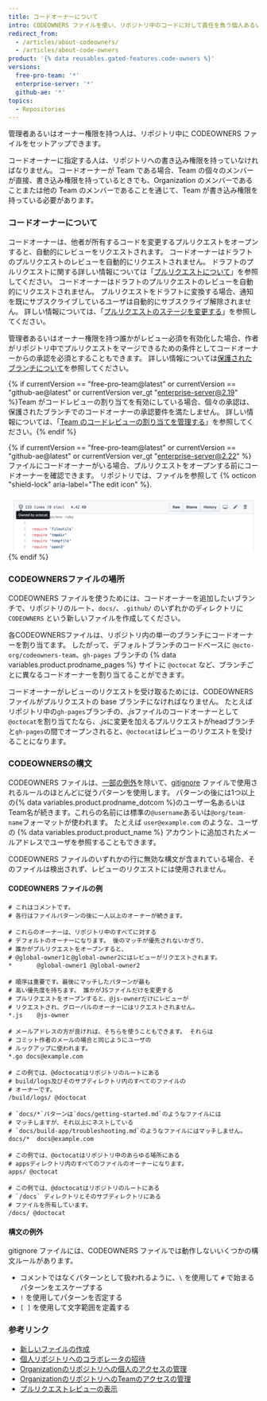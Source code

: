 ```yaml
---
title: コードオーナーについて
intro: CODEOWNERS ファイルを使い、リポジトリ中のコードに対して責任を負う個人あるいは Team を指定できます。
redirect_from:
  - /articles/about-codeowners/
  - /articles/about-code-owners
product: '{% data reusables.gated-features.code-owners %}'
versions:
  free-pro-team: '*'
  enterprise-server: '*'
  github-ae: '*'
topics:
  - Repositories
---
```


管理者あるいはオーナー権限を持つ人は、リポジトリ中に CODEOWNERS ファイルをセットアップできます。

コードオーナーに指定する人は、リポジトリへの書き込み権限を持っていなければなりません。 コードオーナーが Team である場合、Team の個々のメンバーが直接、書き込み権限を持っているときでも、Organization のメンバーであることまたは他の Team のメンバーであることを通じて、Team が書き込み権限を持っている必要があります。

### コードオーナーについて

コードオーナーは、他者が所有するコードを変更するプルリクエストをオープンすると、自動的にレビューをリクエストされます。 コードオーナーはドラフトのプルリクエストのレビューを自動的にリクエストされません。 ドラフトのプルリクエストに関する詳しい情報については「[プルリクエストについて](/github/collaborating-with-issues-and-pull-requests/about-pull-requests#draft-pull-requests)」を参照してください。 コードオーナーはドラフトのプルリクエストのレビューを自動的にリクエストされません。 プルリクエストをドラフトに変換する場合、通知を既にサブスクライブしているユーザは自動的にサブスクライブ解除されません。 詳しい情報については、「[プルリクエストのステージを変更する](/github/collaborating-with-issues-and-pull-requests/changing-the-stage-of-a-pull-request)」を参照してください。

管理者あるいはオーナー権限を持つ誰かがレビュー必須を有効化した場合、作者がリポジトリ中でプルリクエストをマージできるための条件としてコードオーナーからの承認を必須とすることもできます。 詳しい情報については[保護されたブランチについて](/github/administering-a-repository/about-protected-branches#require-pull-request-reviews-before-merging)を参照してください。

{% if currentVersion == "free-pro-team@latest" or currentVersion == "github-ae@latest" or currentVersion ver_gt "enterprise-server@2.19" %}Team がコードレビューの割り当てを有効にしている場合、個々の承認は、保護されたブランチでのコードオーナーの承認要件を満たしません。 詳しい情報については、「[Team のコードレビューの割り当てを管理する](/organizations/organizing-members-into-teams/managing-code-review-assignment-for-your-team)」を参照してください。{% endif %}

{% if currentVersion == "free-pro-team@latest" or currentVersion == "github-ae@latest" or currentVersion ver_gt "enterprise-server@2.22" %}
ファイルにコードオーナーがいる場合、プルリクエストをオープンする前にコードオーナーを確認できます。 リポジトリでは、ファイルを参照して
{% octicon "shield-lock" aria-label="The edit icon" %}.

![リポジトリ内のファイルのコードオーナー](/assets/images/help/repository/code-owner-for-a-file.png)
{% endif %}

### CODEOWNERSファイルの場所

CODEOWNERS ファイルを使うためには、コードオーナーを追加したいブランチで、リポジトリのルート、`docs/`、`.github/` のいずれかのディレクトリに `CODEOWNERS` という新しいファイルを作成してください。

各CODEOWNERSファイルは、リポジトリ内の単一のブランチにコードオーナーを割り当てます。 したがって、デフォルトブランチのコードベースに `@octo-org/codeowners-team`、`gh-pages` ブランチの {% data variables.product.prodname_pages %} サイトに `@octocat` など、ブランチごとに異なるコードオーナーを割り当てることができます。

コードオーナーがレビューのリクエストを受け取るためには、CODEOWNERS ファイルがプルリクエストの base ブランチになければなりません。 たとえばリポジトリ中の`gh-pages`ブランチの、*.js*ファイルのコードオーナーとして`@octocat`を割り当てたなら、*.js*に変更を加えるプルリクエストがheadブランチと`gh-pages`の間でオープンされると、`@octocat`はレビューのリクエストを受けることになります。

### CODEOWNERSの構文

CODEOWNERS ファイルは、[一部の例外](#syntax-exceptions)を除いて、[gitignore](https://git-scm.com/docs/gitignore#_pattern_format) ファイルで使用されるルールのほとんどに従うパターンを使用します。 パターンの後には1つ以上の{% data variables.product.prodname_dotcom %}のユーザー名あるいはTeam名が続きます。これらの名前には標準の`@username`あるいは`@org/team-name`フォーマットが使われます。 たとえば `user@example.com` のような、ユーザの {% data variables.product.product_name %} アカウントに追加されたメールアドレスでユーザを参照することもできます。

CODEOWNERS ファイルのいずれかの行に無効な構文が含まれている場合、そのファイルは検出されず、レビューのリクエストには使用されません。
#### CODEOWNERS ファイルの例
```
# これはコメントです。
# 各行はファイルパターンの後に一人以上のオーナーが続きます。

# これらのオーナーは、リポジトリ中のすべてに対する
# デフォルトのオーナーになります。 後のマッチが優先されないかぎり、
# 誰かがプルリクエストをオープンすると、
# @global-owner1と@global-owner2にはレビューがリクエストされます。
*       @global-owner1 @global-owner2

# 順序は重要です。最後にマッチしたパターンが最も
# 高い優先度を持ちます。 誰かがJSファイルだけを変更する
# プルリクエストをオープンすると、@js-ownerだけにレビューが
# リクエストされ、グローバルのオーナーにはリクエストされません。
*.js    @js-owner

# メールアドレスの方が良ければ、そちらを使うこともできます。 それらは
# コミット作者のメールの場合と同じようにユーザの
# ルックアップに使われます。
*.go docs@example.com

# この例では、@doctocatはリポジトリのルートにある
# build/logs及びそのサブディレクトリ内のすべてのファイルの
# オーナーです。
/build/logs/ @doctocat

# `docs/*`パターンは`docs/getting-started.md`のようなファイルには
# マッチしますが、それ以上にネストしている
# `docs/build-app/troubleshooting.md`のようなファイルにはマッチしません。
docs/*  docs@example.com

# この例では、@octocatはリポジトリ中のあらゆる場所にある
# appsディレクトリ内のすべてのファイルのオーナーになります。
apps/ @octocat

# この例では、@doctocatはリポジトリのルートにある
# `/docs` ディレクトリとそのサブディレクトリにある
# ファイルを所有しています。
/docs/ @doctocat
```
#### 構文の例外
gitignore ファイルには、CODEOWNERS ファイルでは動作しないいくつかの構文ルールがあります。
- コメントではなくパターンとして扱われるように、`\` を使用して `#` で始まるパターンをエスケープする
- `!` を使用してパターンを否定する
- `[ ]` を使用して文字範囲を定義する



### 参考リンク

- [新しいファイルの作成](/articles/creating-new-files)
- [個人リポジトリへのコラボレータの招待](/articles/inviting-collaborators-to-a-personal-repository)
- [Organizationのリポジトリへの個人のアクセスの管理](/articles/managing-an-individual-s-access-to-an-organization-repository)
- [OrganizationのリポジトリへのTeamのアクセスの管理](/articles/managing-team-access-to-an-organization-repository)
- [プルリクエストレビューの表示](/articles/viewing-a-pull-request-review)
